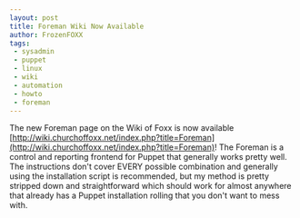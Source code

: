 ```yaml
---
layout: post
title: Foreman Wiki Now Available
author: FrozenFOXX
tags:
 - sysadmin
 - puppet
 - linux
 - wiki
 - automation
 - howto
 - foreman
---
```

The new Foreman page on the Wiki of Foxx is now available [http://wiki.churchoffoxx.net/index.php?title=Foreman](http://wiki.churchoffoxx.net/index.php?title=Foreman)!  The Foreman is a control and reporting frontend for Puppet that generally works pretty well.  The instructions don't cover EVERY possible combination and generally using the installation script is recommended, but my method is pretty stripped down and straightforward which should work for almost anywhere that already has a Puppet installation rolling that you don't want to mess with.
